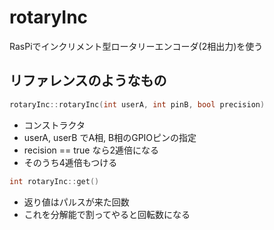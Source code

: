 # rotaryInc
RasPiでインクリメント型ロータリーエンコーダ(2相出力)を使う

## リファレンスのようなもの
```cpp
rotaryInc::rotaryInc(int userA, int pinB, bool precision)
```
* コンストラクタ
* userA, userB でA相, B相のGPIOピンの指定
* recision == true なら2逓倍になる
* そのうち4逓倍もつける

```cpp
int rotaryInc::get()
```
* 返り値はパルスが来た回数
* これを分解能で割ってやると回転数になる
